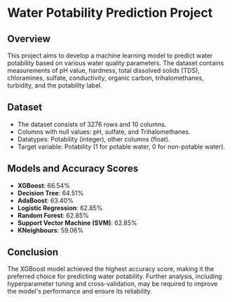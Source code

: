 # Water Potability Prediction Project

## Overview
This project aims to develop a machine learning model to predict water potability based on various water quality parameters. The dataset contains measurements of pH value, hardness, total dissolved solids (TDS), chloramines, sulfate, conductivity, organic carbon, trihalomethanes, turbidity, and the potability label.

## Dataset
- The dataset consists of 3276 rows and 10 columns.
- Columns with null values: pH, sulfate, and Trihalomethanes.
- Datatypes: Potability (integer), other columns (float).
- Target variable: Potability (1 for potable water, 0 for non-potable water).

## Models and Accuracy Scores
- **XGBoost**: 66.54%
- **Decision Tree**: 64.51%
- **AdaBoost**: 63.40%
- **Logistic Regression**: 62.85%
- **Random Forest**: 62.85%
- **Support Vector Machine (SVM)**: 62.85%
- **KNeighbours**: 59.06%

## Conclusion
The XGBoost model achieved the highest accuracy score, making it the preferred choice for predicting water potability. Further analysis, including hyperparameter tuning and cross-validation, may be required to improve the model's performance and ensure its reliability.
